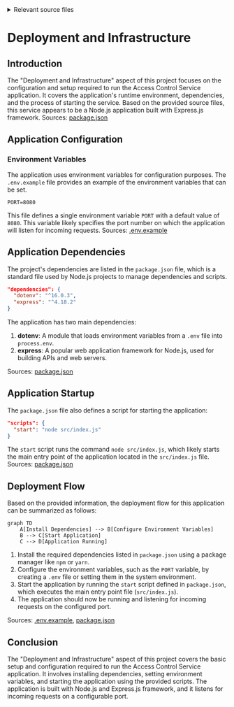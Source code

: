<details>
<summary>Relevant source files</summary>

The following files were used as context for generating this wiki page:

- [.env.example](https://github.com/aanickode/access-control-service/blob/main/.env.example)
- [package.json](https://github.com/aanickode/access-control-service/blob/main/package.json)
</details>

# Deployment and Infrastructure

## Introduction

The "Deployment and Infrastructure" aspect of this project focuses on the configuration and setup required to run the Access Control Service application. It covers the application's runtime environment, dependencies, and the process of starting the service. Based on the provided source files, this service appears to be a Node.js application built with Express.js framework. 
Sources: [package.json](https://github.com/aanickode/access-control-service/blob/main/package.json)

## Application Configuration

### Environment Variables

The application uses environment variables for configuration purposes. The `.env.example` file provides an example of the environment variables that can be set.

```
PORT=8080
```

This file defines a single environment variable `PORT` with a default value of `8080`. This variable likely specifies the port number on which the application will listen for incoming requests.
Sources: [.env.example](https://github.com/aanickode/access-control-service/blob/main/.env.example)

## Application Dependencies

The project's dependencies are listed in the `package.json` file, which is a standard file used by Node.js projects to manage dependencies and scripts.

```json
"dependencies": {
  "dotenv": "^16.0.3",
  "express": "^4.18.2"
}
```

The application has two main dependencies:

1. **dotenv**: A module that loads environment variables from a `.env` file into `process.env`.
2. **express**: A popular web application framework for Node.js, used for building APIs and web servers.

Sources: [package.json](https://github.com/aanickode/access-control-service/blob/main/package.json)

## Application Startup

The `package.json` file also defines a script for starting the application:

```json
"scripts": {
  "start": "node src/index.js"
}
```

The `start` script runs the command `node src/index.js`, which likely starts the main entry point of the application located in the `src/index.js` file.
Sources: [package.json](https://github.com/aanickode/access-control-service/blob/main/package.json)

## Deployment Flow

Based on the provided information, the deployment flow for this application can be summarized as follows:

```mermaid
graph TD
    A[Install Dependencies] --> B[Configure Environment Variables]
    B --> C[Start Application]
    C --> D[Application Running]
```

1. Install the required dependencies listed in `package.json` using a package manager like `npm` or `yarn`.
2. Configure the environment variables, such as the `PORT` variable, by creating a `.env` file or setting them in the system environment.
3. Start the application by running the `start` script defined in `package.json`, which executes the main entry point file (`src/index.js`).
4. The application should now be running and listening for incoming requests on the configured port.

Sources: [.env.example](https://github.com/aanickode/access-control-service/blob/main/.env.example), [package.json](https://github.com/aanickode/access-control-service/blob/main/package.json)

## Conclusion

The "Deployment and Infrastructure" aspect of this project covers the basic setup and configuration required to run the Access Control Service application. It involves installing dependencies, setting environment variables, and starting the application using the provided scripts. The application is built with Node.js and Express.js framework, and it listens for incoming requests on a configurable port.